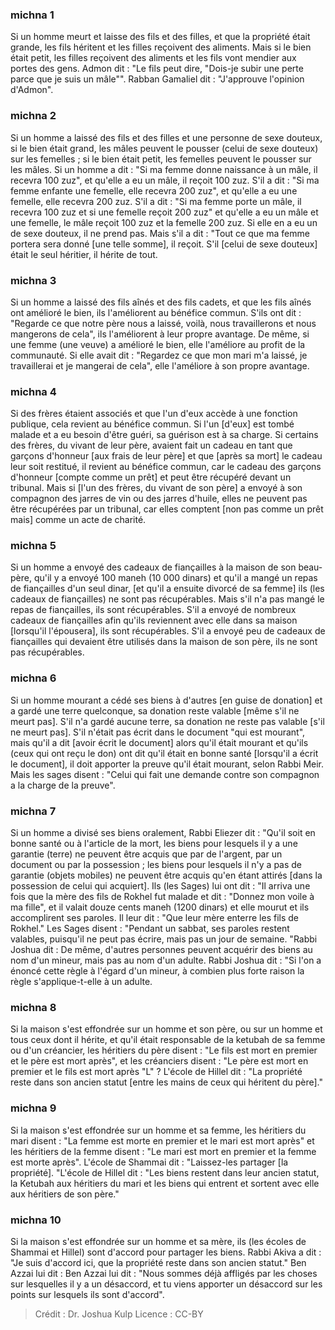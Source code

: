
### michna 1
Si un homme meurt et laisse des fils et des filles, et que la propriété était grande, les fils héritent et les filles reçoivent des aliments. Mais si le bien était petit, les filles reçoivent des aliments et les fils vont mendier aux portes des gens. Admon dit :  "Le fils peut dire, "Dois-je subir une perte parce que je suis un mâle"". Rabban Gamaliel dit :  "J'approuve l'opinion d'Admon".

### michna 2
Si un homme a laissé des fils et des filles et une personne de sexe douteux, si le bien était grand, les mâles peuvent le pousser (celui de sexe douteux) sur les femelles ; si le bien était petit, les femelles peuvent le pousser sur les mâles. Si un homme a dit : "Si ma femme donne naissance à un mâle, il recevra 100 zuz", et qu'elle a eu un mâle, il reçoit 100 zuz. S'il a dit : "Si ma femme enfante une femelle, elle recevra 200 zuz", et qu'elle a eu une femelle, elle recevra 200 zuz. S'il a dit : "Si ma femme porte un mâle, il recevra 100 zuz et si une femelle reçoit 200 zuz" et qu'elle a eu un mâle et une femelle, le mâle reçoit 100 zuz et la femelle 200 zuz. Si elle en a eu un de sexe douteux, il ne prend pas. Mais s'il a dit : "Tout ce que ma femme portera sera donné [une telle somme], il reçoit. S'il [celui de sexe douteux] était le seul héritier, il hérite de tout.

### michna 3
Si un homme a laissé des fils aînés et des fils cadets, et que les fils aînés ont amélioré le bien, ils l'améliorent au bénéfice commun. S'ils ont dit : "Regarde ce que notre père nous a laissé, voilà, nous travaillerons et nous mangerons de cela", ils l'améliorent à leur propre avantage. De même, si une femme (une veuve) a amélioré le bien, elle l'améliore au profit de la communauté. Si elle avait dit : "Regardez ce que mon mari m'a laissé, je travaillerai et je mangerai de cela", elle l'améliore à son propre avantage.

### michna 4
Si des frères étaient associés et que l'un d'eux accède à une fonction publique, cela revient au bénéfice commun. Si l'un [d'eux] est tombé malade et a eu besoin d'être guéri, sa guérison est à sa charge. Si certains des frères, du vivant de leur père, avaient fait un cadeau en tant que garçons d'honneur [aux frais de leur père] et que [après sa mort] le cadeau leur soit restitué, il revient au bénéfice commun, car le cadeau des garçons d'honneur [compte comme un prêt] et peut être récupéré devant un tribunal. Mais si [l'un des frères, du vivant de son père] a envoyé à son compagnon des jarres de vin ou des jarres d'huile, elles ne peuvent pas être récupérées par un tribunal, car elles comptent [non pas comme un prêt mais] comme un acte de charité.

### michna 5
Si un homme a envoyé des cadeaux de fiançailles à la maison de son beau-père, qu'il y a envoyé 100 maneh (10 000 dinars) et qu'il a mangé un repas de fiançailles d'un seul dinar, [et qu'il a ensuite divorcé de sa femme] ils (les cadeaux de fiançailles) ne sont pas récupérables. Mais s'il n'a pas mangé le repas de fiançailles, ils sont récupérables. S'il a envoyé de nombreux cadeaux de fiançailles afin qu'ils reviennent avec elle dans sa maison [lorsqu'il l'épousera], ils sont récupérables. S'il a envoyé peu de cadeaux de fiançailles qui devaient être utilisés dans la maison de son père, ils ne sont pas récupérables.

### michna 6
Si un homme mourant a cédé ses biens à d'autres [en guise de donation] et a gardé une terre quelconque, sa donation reste valable [même s'il ne meurt pas]. S'il n'a gardé aucune terre, sa donation ne reste pas valable [s'il ne meurt pas]. S'il n'était pas écrit dans le document "qui est mourant", mais qu'il a dit [avoir écrit le document] alors qu'il était mourant et qu'ils (ceux qui ont reçu le don) ont dit qu'il était en bonne santé [lorsqu'il a écrit le document], il doit apporter la preuve qu'il était mourant, selon Rabbi Meir. Mais les sages disent :  "Celui qui fait une demande contre son compagnon a la charge de la preuve".

### michna 7
Si un homme a divisé ses biens oralement, Rabbi Eliezer dit :  "Qu'il soit en bonne santé ou à l'article de la mort, les biens pour lesquels il y a une garantie (terre) ne peuvent être acquis que par de l'argent, par un document ou par la possession ; les biens pour lesquels il n'y a pas de garantie (objets mobiles) ne peuvent être acquis qu'en étant attirés [dans la possession de celui qui acquiert]. Ils (les Sages) lui ont dit :  "Il arriva une fois que la mère des fils de Rokhel fut malade et dit : "Donnez mon voile à ma fille", et il valait douze cents maneh (1200 dinars) et elle mourut et ils accomplirent ses paroles. Il leur dit :  "Que leur mère enterre les fils de Rokhel." Les Sages disent :  "Pendant un sabbat, ses paroles restent valables, puisqu'il ne peut pas écrire, mais pas un jour de semaine. "Rabbi Joshua dit :  De même, d'autres personnes peuvent acquérir des biens au nom d'un mineur, mais pas au nom d'un adulte. Rabbi Joshua dit :  "Si l'on a énoncé cette règle à l'égard d'un mineur, à combien plus forte raison la règle s'applique-t-elle à un adulte.

### michna 8
Si la maison s'est effondrée sur un homme et son père, ou sur un homme et tous ceux dont il hérite, et qu'il était responsable de la ketubah de sa femme ou d'un créancier, les héritiers du père disent : "Le fils est mort en premier et le père est mort après", et les créanciers disent : "Le père est mort en premier et le fils est mort après "L" ?  L'école de Hillel dit :  "La propriété reste dans son ancien statut [entre les mains de ceux qui héritent du père]."

### michna 9
Si la maison s'est effondrée sur un homme et sa femme, les héritiers du mari disent : "La femme est morte en premier et le mari est mort après" et les héritiers de la femme disent : "Le mari est mort en premier et la femme est morte après". L'école de Shammai dit :  "Laissez-les partager [la propriété]. "L'école de Hillel dit :  "Les biens restent dans leur ancien statut, la Ketubah aux héritiers du mari et les biens qui entrent et sortent avec elle aux héritiers de son père."

### michna 10
Si la maison s'est effondrée sur un homme et sa mère, ils (les écoles de Shammai et Hillel) sont d'accord pour partager les biens. Rabbi Akiva a dit : "Je suis d'accord ici, que la propriété reste dans son ancien statut." Ben Azzai lui dit :  Ben Azzai lui dit : "Nous sommes déjà affligés par les choses sur lesquelles il y a un désaccord, et tu viens apporter un désaccord sur les points sur lesquels ils sont d'accord".

>Crédit : Dr. Joshua Kulp
>Licence : CC-BY